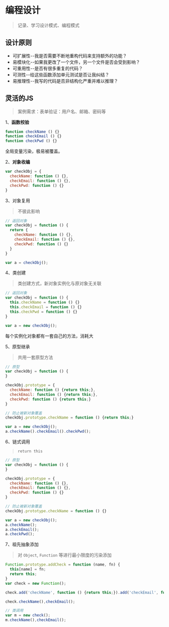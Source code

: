 # 编程设计

> 记录、学习设计模式、编程模式

## 设计原则

- 可扩展性--我是否需要不断地重构代码来支持额外的功能？
- 易模块化--如果我更改了一个文件，另一个文件是否会受到影响？
- 可重用性--是否有很多重复的代码？
- 可测性--给这些函数添加单元测试是否让我纠结？
- 易推理性--我写的代码是否非结构化严重并难以推理？

## 灵活的JS

> 案例需求：表单验证：用户名、邮箱、密码等

1、**函数校验**

```js
function checkName () {}
function checkEmail () {}
function checkPwd () {}
```

全局变量污染，极易被覆盖。

2、**对象收编**

```js
var checkObj = {
  checkName: function () {},
  checkEmail: function () {},
  checkPwd: function () {}
}
```

3、对象复用

> 不彼此影响

```js
// 返回对象
var checkObj = function () {
  return {
    checkName: function () {},
    checkEmail: function () {},
    checkPwd: function () {}
  }
}

var a = checkObj();
```

4、类创建

> 类创建方式，新对象实例化与原对象无关联

```js
// 返回对象
var checkObj = function () {
  this.checkName = function () {}
  this.checkEmail = function () {}
  this.checkPwd = function () {}
}

var a = new checkObj();
```

每个实例化对象都有一套自己的方法，消耗大

5、原型继承

> 共用一套原型方法

```js
// 原型
var checkObj = function () {
}

checkObj.prototype = {
  checkName: function () {return this;},
  checkEmail: function () {return this;},
  checkPwd: function () {return this;}
}

// 防止被新对象覆盖
checkObj.prototype.checkName = function () {return this;}

var a = new checkObj();
a.checkName().checkEmail().checkPwd();
```

6、链式调用

> `return this`

```js
// 原型
var checkObj = function () {
}

checkObj.prototype = {
  checkName: function () {},
  checkEmail: function () {},
  checkPwd: function () {}
}

// 防止被新对象覆盖
checkObj.prototype.checkName = function () {}

var a = new checkObj();
a.checkName();
a.checkEmail();
a.checkPwd();
```

7、祖先抽象添加

> 对 `Object`, `Function` 等进行最小限度的污染添加

```js
Function.prototype.addCheck = function (name, fn) {
  this[name] = fn;
  return this;
}
var check = new Function();

check.add('checkName', function () {return this;}).add('checkEmail', function () {return this;});

check.checkName(),checkEmail();

// 类调用
var m = new check();
m.checkName(),checkEmail();
```

